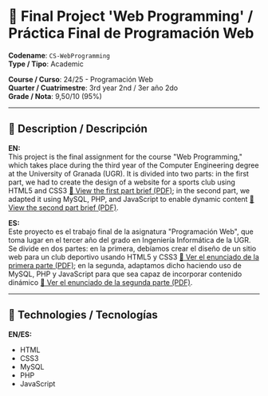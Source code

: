 # 📌 Final Project 'Web Programming' / Práctica Final de Programación Web

**Codename**: `CS-WebProgramming`  
**Type / Tipo**: Academic  

**Course / Curso**: 24/25 - Programación Web  
**Quarter / Cuatrimestre**: 3rd year 2nd / 3er año 2do  
**Grade / Nota**: 9,50/10 (95%)

---

## 📖 Description / Descripción

**EN:**  
This project is the final assignment for the course "Web Programming," which takes place during the third year of the Computer Engineering degree at the University of Granada (UGR). It is divided into two parts: in the first part, we had to create the design of a website for a sports club using HTML5 and CSS3 [📄 View the first part brief (PDF)](./PW-PI-Evaluable-Responsive_v2_c2425.pdf); in the second part, we adapted it using MySQL, PHP, and JavaScript to enable dynamic content [📄 View the second part brief (PDF)](./PW-PII-Evaluable-c2425.pdf).

**ES:**  
Este proyecto es el trabajo final de la asignatura "Programación Web", que toma lugar en el tercer año del grado en Ingeniería Informática de la UGR. Se divide en dos partes: en la primera, debíamos crear el diseño de un sitio web para un club deportivo usando HTML5 y CSS3 [📄 Ver el enunciado de la primera parte (PDF)](./PW-PI-Evaluable-Responsive_v2_c2425.pdf); en la segunda, adaptamos dicho haciendo uso de MySQL, PHP y JavaScript para que sea capaz de incorporar contenido dinámico [📄 Ver el enunciado de la segunda parte (PDF)](./PW-PII-Evaluable-c2425.pdf).

---

## 🚀 Technologies / Tecnologías

**EN/ES:**  
  - HTML
  - CSS3
  - MySQL
  - PHP
  - JavaScript
